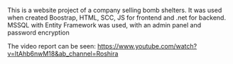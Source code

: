 
This is a website project of a company selling bomb shelters. It was used when created 
Boostrap, HTML, SCC, JS for frontend and .net for backend.
MSSQL with Entity Framework was used, with an admin panel and password encryption

The video report can be seen: https://www.youtube.com/watch?v=ltAhb6nwM18&ab_channel=Roshira
